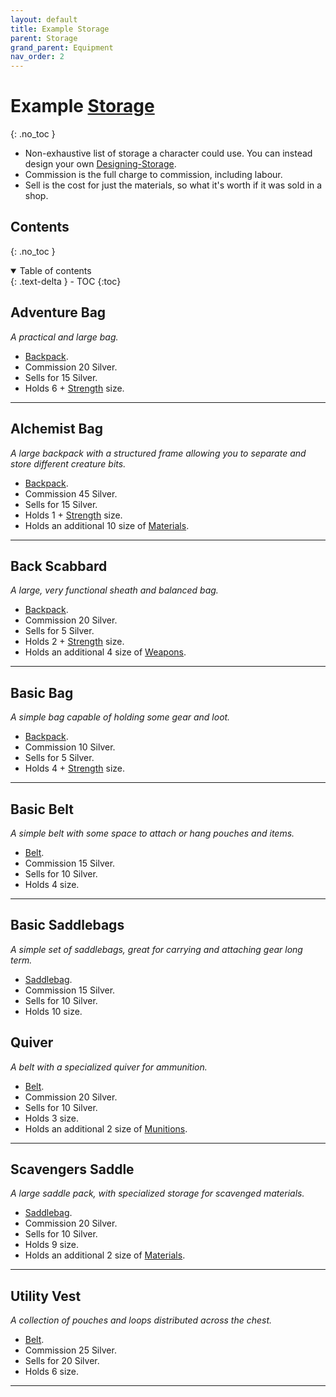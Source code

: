 ```yaml
---
layout: default
title: Example Storage
parent: Storage
grand_parent: Equipment
nav_order: 2
---
```

# Example [Storage](Storage)
{: .no_toc }
* Non-exhaustive list of storage a character could use. You can instead design your own [Designing-Storage](Designing-Storage). 
* Commission is the full charge to commission, including labour.
* Sell is the cost for just the materials, so what it's worth if it was sold in a shop.

## Contents
{: .no_toc }
<details open markdown="block">
  <summary>
    Table of contents
  </summary>
  {: .text-delta }
- TOC
{:toc}
</details>


## Adventure Bag
*A practical and large bag.*
* [Backpack](Storage#Backpack).
* Commission 20 Silver.
* Sells for 15 Silver.
* Holds 6 + [Strength](Strength) size.

---

## Alchemist Bag
*A large backpack with a structured frame allowing you to separate and store different creature bits.*
* [Backpack](Storage#Backpack).
* Commission 45 Silver.
* Sells for 15 Silver.
* Holds 1 + [Strength](Strength) size.
* Holds an additional 10 size of [Materials](Materials).

---

## Back Scabbard
*A large, very functional sheath and balanced bag.*
* [Backpack](Storage#Backpack).
* Commission 20 Silver.
* Sells for 5 Silver.
* Holds 2 + [Strength](Strength) size.
* Holds an additional 4 size of [Weapons](Weapons).

---

## Basic Bag
*A simple bag capable of holding some gear and loot.*
* [Backpack](Storage#Backpack).
* Commission 10 Silver.
* Sells for 5 Silver.
* Holds 4 + [Strength](Strength) size.

---

## Basic Belt
*A simple belt with some space to attach or hang pouches and items.*
* [Belt](Storage#Belt).
* Commission 15 Silver.
* Sells for 10 Silver.
* Holds 4 size.

---

## Basic Saddlebags
*A simple set of saddlebags, great for carrying and attaching gear long term.*
* [Saddlebag](Storage#Saddlebag).
* Commission 15 Silver.
* Sells for 10 Silver.
* Holds 10 size.
## Quiver
*A belt with a specialized quiver for ammunition.*
* [Belt](Storage#Belt).
* Commission 20 Silver.
* Sells for 10 Silver.
* Holds 3 size.
* Holds an additional 2 size of [Munitions](Comestibles#Munitions).

---

## Scavengers Saddle
*A large saddle pack, with specialized storage for scavenged materials.*
* [Saddlebag](Storage#Saddlebag).
* Commission 20 Silver.
* Sells for 10 Silver.
* Holds 9 size.
* Holds an additional 2 size of [Materials](Materials).

---

## Utility Vest
*A collection of pouches and loops distributed across the chest.*
* [Belt](Storage#Belt).
* Commission 25 Silver.
* Sells for 20 Silver.
* Holds 6 size.

---
